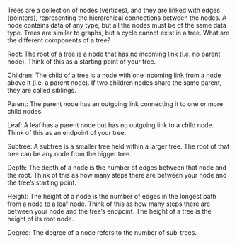 Trees are a collection of nodes (vertices), and they are linked with edges (pointers), representing the hierarchical connections between the nodes. A node contains data of any type, but all the nodes must be of the same data type. Trees are similar to graphs, but a cycle cannot exist in a tree. What are the different components of a tree?

Root: The root of a tree is a node that has no incoming link (i.e. no parent node). Think of this as a starting point of your tree.

Children: The child of a tree is a node with one incoming link from a node above it (i.e. a parent node). If two children nodes share the same parent, they are called siblings.

Parent: The parent node has an outgoing link connecting it to one or more child nodes.

Leaf: A leaf has a parent node but has no outgoing link to a child node. Think of this as an endpoint of your tree.

Subtree: A subtree is a smaller tree held within a larger tree. The root of that tree can be any node from the bigger tree.

Depth: The depth of a node is the number of edges between that node and the root. Think of this as how many steps there are between your node and the tree’s starting point.

Height: The height of a node is the number of edges in the longest path from a node to a leaf node. Think of this as how many steps there are between your node and the tree’s endpoint. The height of a tree is the height of its root node.

Degree: The degree of a node refers to the number of sub-trees.